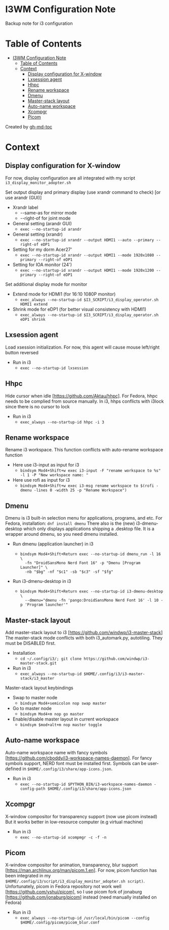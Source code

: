 # I3WM Configuration Note
Backup note for i3 configuration

Table of Contents
=================

* [I3WM Configuration Note](#i3wm-configuration-note)
   * [Table of Contents](#table-of-contents)
   * [Context](#context)
      * [Display configuration for X-window](#display-configuration-for-x-window)
      * [Lxsession agent](#lxsession-agent)
      * [Hhpc](#hhpc)
      * [Rename workspace](#rename-workspace)
      * [Dmenu](#dmenu)
      * [Master-stack layout](#master-stack-layout)
      * [Auto-name workspace](#auto-name-workspace)
      * [Xcompgr](#xcompgr)
      * [Picom](#picom)

Created by [gh-md-toc](https://github.com/ekalinin/github-markdown-toc)

# Context

## Display configuration for X-window

For now, display configuration are all integrated with my script `i3_display_monitor_adopter.sh`

Set output display and primary display (use xrandr command to check) [or use arandr (GUI)]
- Xrandr label
    - \-\-same-as   for mirror mode
    - \-\-right-of  for joint mode
- General setting (arandr GUI)
    - `exec --no-startup-id arandr`
- General setting (xrandr)
    - `exec --no-startup-id xrandr --output HDMI1 --auto --primary --right-of eDP1`
- Setting for my dorm Acer27'
    - `exec --no-startup-id xrandr --output HDMI1 --mode 1920x1080 --primary --right-of eDP1`
- Setting for IOA monitor (24')
    - `exec --no-startup-id xrandr --output HDMI1 --mode 1920x1200 --primary --right-of eDP1`

Set additional display mode for monitor
- Extend mode for HDMI1 (for 16:10 1080P monitor)
    - `exec_always --no-startup-id $I3_SCRIPT/i3_display_operator.sh HDMI1 extend`
- Shrink mode for eDP1 (for better visual consistency with HDMI1)
    - `exec_always --no-startup-id $I3_SCRIPT/i3_display_operator.sh eDP1 shrink`

## Lxsession agent

Load xsession initialization.
For now, this agent will cause mouse left/right button reversed
- Run in i3
    - `exec --no-startup-id lxsession`

## Hhpc

Hide cursor when idle [https://github.com/Aktau/hhpc].
For Fedora, hhpc needs to be complied from source manually.
In i3, hhps conflicts with i3lock since there is no cursor to lock
- Run in i3
    - `exec_always --no-startup-id hhpc -i 3`

## Rename workspace

Rename i3 workspace.
This function conflicts with auto-rename workspace function
- Here use i3-input as input for i3
    - `bindsym Mod4+Shift+w exec i3-input -F "rename workspace to %s" -l 1 -P "New workspace name: "`
- Here use rofi as input for i3
    - `bindsym Mod4+Shift+w exec i3-msg rename workspace to $(rofi -dmenu -lines 0 -width 25 -p "Rename Workspace")`

## Dmenu

Dmenu is i3 built-in selection menu for applications, programs, and etc.
For Fedora, installation: `dnf install dmenu`
There also is the (new) i3-dmenu-desktop which only displays applications
shipping a .desktop file. It is a wrapper around dmenu, so you need dmenu installed.

- Run dmenu (application launcher) in i3
    - ```
      bindsym Mod4+Shift+Return exec --no-startup-id dmenu_run -l 16 \
        -fn "DroidSansMono Nerd Font 16" -p "Dmenu [Program Launcher]" \
        -nb "$bg" -nf "$c1" -sb "$c3" -sf "$fg"
        ```

- Run i3-dmenu-desktop in i3

    - ```
      bindsym Mod4+Shift+Return exec --no-startup-id i3-dmenu-desktop \
        --dmenu="dmenu -fn 'pango:DroidSansMono Nerd Font 16' -l 10 -p 'Program launcher'"
        ```

## Master-stack layout

Add master-stack layout to i3 [https://github.com/windwp/i3-master-stack]
The master-stack mode conflicts with both i3_automark.py, autotiling.
They must be DISABLED first.

- Installation
    - `cd ~/.config/i3/; git clone https://github.com/windwp/i3-master-stack.git`
- Run in i3
    - `exec_always --no-startup-id $HOME/.config/i3/i3-master-stack/i3_master`

Master-stack layout keybindings
- Swap to master node
    - `bindsym Mod4+semicolon nop swap master`
- Go to master node
    - `bindsym Mod4+m nop go master`
-  Enable/disable master layout in current workspace
    - `bindsym $mod+alt+m nop master toggle`

## Auto-name workspace
Auto-name workspace name with fancy symbols [https://github.com/cboddy/i3-workspace-names-daemon].
For fancy symbols support, NERD font must be installed first.
Symbols can be user-defined in `$HOME/.config/i3/share/app-icons.json`.

- Run in i3
    - `exec --no-startup-id $PYTHON_BIN/i3-workspace-names-daemon -config-path $HOME/.config/i3/share/app-icons.json`

## Xcompgr
X-window compositor for transparency support (now use picom instead)
But it works better in low-resource computer (e.g virtual machine)

- Run in i3
    - `exec --no-startup-id xcompmgr -c -f -n`

## Picom
X-window compositor for animation, transparency, blur support [https://man.archlinux.org/man/picom.1.en].
For now, picom function has been integrated in my `$HOME/.config/i3/script/i3_display_monitor_adopter.sh script)`.
Unfortunately, picom in Fedora repository not work well [https://github.com/yshui/picom],
so I use picom fork of jonaburg [https://github.com/jonaburg/picom] instead (need manually installed on Fedora)

- Run in i3
    - `exec_always --no-startup-id /usr/local/bin/picom --config $HOME/.config/picom/picom_blur.conf`
